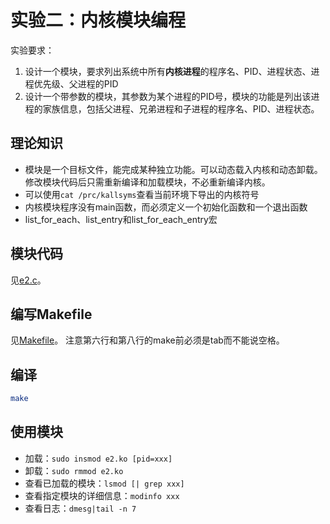 # 实验二：内核模块编程

实验要求：

1. 设计一个模块，要求列出系统中所有**内核进程**的程序名、PID、进程状态、进程优先级、父进程的PID
2. 设计一个带参数的模块，其参数为某个进程的PID号，模块的功能是列出该进程的家族信息，包括父进程、兄弟进程和子进程的程序名、PID、进程状态。

## 理论知识

* 模块是一个目标文件，能完成某种独立功能。可以动态载入内核和动态卸载。修改模块代码后只需重新编译和加载模块，不必重新编译内核。
* 可以使用`cat /prc/kallsyms`查看当前环境下导出的内核符号
* 内核模块程序没有main函数，而必须定义一个初始化函数和一个退出函数
* list_for_each、list_entry和list_for_each_entry宏

## 模块代码

见[e2.c](./e2.c)。

## 编写Makefile

见[Makefile](./Makefile)。
注意第六行和第八行的make前必须是tab而不能说空格。

## 编译

```bash
make
```

## 使用模块

* 加载：`sudo insmod e2.ko [pid=xxx]`
* 卸载：`sudo rmmod e2.ko`
* 查看已加载的模块：`lsmod [| grep xxx]`
* 查看指定模块的详细信息：`modinfo xxx`
* 查看日志：`dmesg|tail -n 7`
